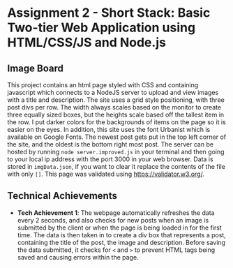 Assignment 2 - Short Stack: Basic Two-tier Web Application using HTML/CSS/JS and Node.js  
===

## Image Board

This project contains an html page styled with CSS and containing javascript which connects to a NodeJS server to upload and view images with a title and description. The site uses a grid style positioning, with three post divs per row. The width always scales based on the monitor to create three equally sized boxes, but the heights scale based off the tallest item in the row. I put darker colors for the backgrounds of items on the page so it is easier on the eyes. In addition, this site uses the font Urbanist which is available on Google Fonts. The newest post gets put in the top left corner of the site, and the oldest is the bottom right most post. The server can be hosted by running `node server.improved.js` in your terminal and then going to your local ip address with the port 3000 in your web browser. Data is stored in `imgData.json`, if you want to clear it replace the contents of the file with only `[]`. This page was validated using https://validator.w3.org/.

## Technical Achievements
- **Tech Achievement 1**: The webpage automatically refreshes the data every 2 seconds, and also checks for new posts when an image is submitted by the client or when the page is being loaded in for the first time. The data is then taken in to create a div box that represents a post, containing the title of the post, the image and description. Before saving the data submitted, it checks for `<` and `>` to prevent HTML tags being saved and causing errors within the page. 